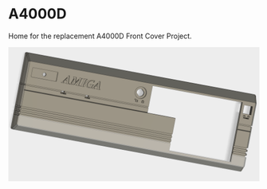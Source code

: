 # A4000D
Home for the replacement A4000D Front Cover Project.

![A4000 Front Cover Render](https://raw.githubusercontent.com/AwesomeInferno/A4000D/master/A4000D%20Front%20Cover.png)
